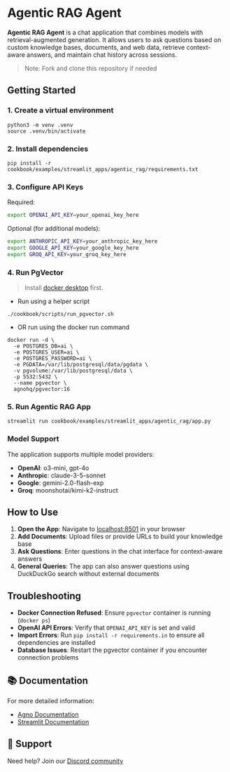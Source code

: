 # Agentic RAG Agent

**Agentic RAG Agent** is a chat application that combines models with retrieval-augmented generation.
It allows users to ask questions based on custom knowledge bases, documents, and web data, retrieve context-aware answers, and maintain chat history across sessions.

> Note: Fork and clone this repository if needed

## Getting Started

### 1. Create a virtual environment

```shell
python3 -m venv .venv
source .venv/bin/activate
```

### 2. Install dependencies

```shell
pip install -r cookbook/examples/streamlit_apps/agentic_rag/requirements.txt
```

### 3. Configure API Keys

Required:
```bash
export OPENAI_API_KEY=your_openai_key_here
```

Optional (for additional models):
```bash
export ANTHROPIC_API_KEY=your_anthropic_key_here
export GOOGLE_API_KEY=your_google_key_here
export GROQ_API_KEY=your_groq_key_here
```

### 4. Run PgVector

> Install [docker desktop](https://docs.docker.com/desktop/install/mac-install/) first.

- Run using a helper script

```shell
./cookbook/scripts/run_pgvector.sh
```

- OR run using the docker run command

```shell
docker run -d \
  -e POSTGRES_DB=ai \
  -e POSTGRES_USER=ai \
  -e POSTGRES_PASSWORD=ai \
  -e PGDATA=/var/lib/postgresql/data/pgdata \
  -v pgvolume:/var/lib/postgresql/data \
  -p 5532:5432 \
  --name pgvector \
  agnohq/pgvector:16
```

### 5. Run Agentic RAG App

```shell
streamlit run cookbook/examples/streamlit_apps/agentic_rag/app.py 
```

### Model Support
The application supports multiple model providers:
- **OpenAI**: o3-mini, gpt-4o
- **Anthropic**: claude-3-5-sonnet
- **Google**: gemini-2.0-flash-exp  
- **Groq**: moonshotai/kimi-k2-instruct

## How to Use

1. **Open the App**: Navigate to [localhost:8501](http://localhost:8501) in your browser
2. **Add Documents**: Upload files or provide URLs to build your knowledge base
3. **Ask Questions**: Enter questions in the chat interface for context-aware answers
4. **General Queries**: The app can also answer questions using DuckDuckGo search without external documents

## Troubleshooting

- **Docker Connection Refused**: Ensure `pgvector` container is running (`docker ps`)
- **OpenAI API Errors**: Verify that `OPENAI_API_KEY` is set and valid
- **Import Errors**: Run `pip install -r requirements.in` to ensure all dependencies are installed
- **Database Issues**: Restart the pgvector container if you encounter connection problems


## 📚 Documentation

For more detailed information:
- [Agno Documentation](https://docs.agno.com)
- [Streamlit Documentation](https://docs.streamlit.io)

## 🤝 Support

Need help? Join our [Discord community](https://agno.link/discord)



